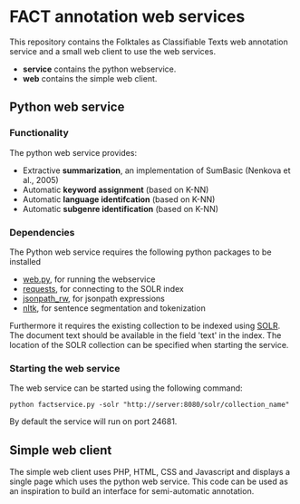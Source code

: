 # FACT annotation web services

This repository contains the Folktales as Classifiable Texts web annotation service and a small web client to use the web services.

* **service** contains the python webservice. 
* **web** contains the simple web client.

## Python web service

### Functionality
The python web service provides:

* Extractive **summarization**, an implementation of SumBasic (Nenkova et al., 2005)
* Automatic **keyword assignment** (based on K-NN)
* Automatic **language identifcation** (based on K-NN)
* Automatic **subgenre identification** (based on K-NN)

### Dependencies
The Python web service requires the following python packages to be installed

* [web.py](http://webpy.org/), for running the webservice
* [requests](http://docs.python-requests.org/en/latest/), for connecting to the SOLR index
* [jsonpath_rw](https://github.com/kennknowles/python-jsonpath-rw), for jsonpath expressions
* [nltk](http://www.nltk.org), for sentence segmentation and tokenization

Furthermore it requires the existing collection to be indexed using [SOLR](http://lucene.apache.org/solr).
The document text should be available in the field 'text' in the index.
The location of the SOLR collection can be specified when starting the service.

### Starting the web service

The web service can be started using the following command:

`python factservice.py -solr "http://server:8080/solr/collection_name"`

By default the service will run on port 24681.

## Simple web client

The simple web client uses PHP, HTML, CSS and Javascript and displays a single page which uses the python web service. This code can be used as an inspiration to build an interface for semi-automatic annotation. 